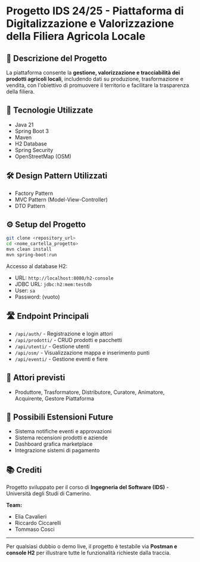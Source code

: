# Progetto IDS 24/25 - Piattaforma di Digitalizzazione e Valorizzazione della Filiera Agricola Locale

## 📌 Descrizione del Progetto

La piattaforma consente la **gestione, valorizzazione e tracciabilità dei prodotti agricoli locali**, includendo dati su produzione, trasformazione e vendita, con l'obiettivo di promuovere il territorio e facilitare la trasparenza della filiera.

## 🚀 Tecnologie Utilizzate

* Java 21
* Spring Boot 3
* Maven
* H2 Database
* Spring Security
* OpenStreetMap (OSM)

## 🛠️ Design Pattern Utilizzati

* Factory Pattern
* MVC Pattern (Model-View-Controller)
* DTO Pattern

## ⚙️ Setup del Progetto

```bash
git clone <repository_url>
cd <nome_cartella_progetto>
mvn clean install
mvn spring-boot:run
```

Accesso al database H2:

* URL: `http://localhost:8080/h2-console`
* JDBC URL: `jdbc:h2:mem:testdb`
* User: `sa`
* Password: (vuoto)

## 🛣️ Endpoint Principali

* `/api/auth/` - Registrazione e login attori
* `/api/prodotti/` - CRUD prodotti e pacchetti
* `/api/utenti/` - Gestione utenti
* `/api/osm/` - Visualizzazione mappa e inserimento punti
* `/api/eventi/` - Gestione eventi e fiere

## 👥 Attori previsti

* Produttore, Trasformatore, Distributore, Curatore, Animatore, Acquirente, Gestore Piattaforma

## 🔮 Possibili Estensioni Future

* Sistema notifiche eventi e approvazioni
* Sistema recensioni prodotti e aziende
* Dashboard grafica marketplace
* Integrazione sistemi di pagamento

## 📚 Crediti

Progetto sviluppato per il corso di **Ingegneria del Software (IDS)** - Università degli Studi di Camerino.

**Team:**

* Elia Cavalieri
* Riccardo Ciccarelli
* Tommaso Cosci

---

Per qualsiasi dubbio o demo live, il progetto è testabile via **Postman e console H2** per illustrare tutte le funzionalità richieste dalla traccia.
